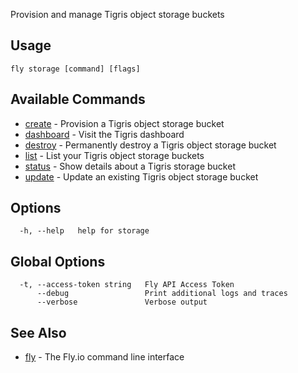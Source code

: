 Provision and manage Tigris object storage buckets


## Usage
~~~
fly storage [command] [flags]
~~~

## Available Commands
* [create](/docs/flyctl/fly-storage-create/)	 - Provision a Tigris object storage bucket
* [dashboard](/docs/flyctl/fly-storage-dashboard/)	 - Visit the Tigris dashboard
* [destroy](/docs/flyctl/fly-storage-destroy/)	 - Permanently destroy a Tigris object storage bucket
* [list](/docs/flyctl/fly-storage-list/)	 - List your Tigris object storage buckets
* [status](/docs/flyctl/fly-storage-status/)	 - Show details about a Tigris storage bucket
* [update](/docs/flyctl/fly-storage-update/)	 - Update an existing Tigris object storage bucket

## Options

~~~
  -h, --help   help for storage
~~~

## Global Options

~~~
  -t, --access-token string   Fly API Access Token
      --debug                 Print additional logs and traces
      --verbose               Verbose output
~~~

## See Also

* [fly](/docs/flyctl/fly/)	 - The Fly.io command line interface

